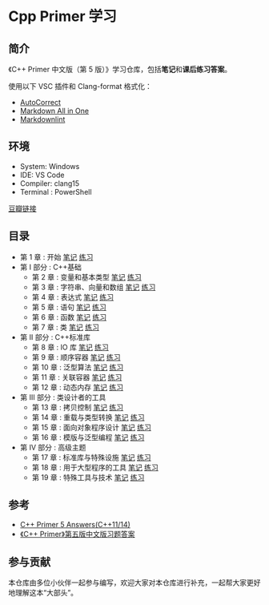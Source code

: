 # Cpp Primer 学习

## 简介

《C++ Primer 中文版（第 5 版）》学习仓库，包括**笔记**和**课后练习答案**。

使用以下 VSC 插件和 Clang-format 格式化：

- [AutoCorrect](https://marketplace.visualstudio.com/items?itemName=huacnlee.auto-correct)
- [Markdown All in One](https://marketplace.visualstudio.com/items?itemName=yzhang.markdown-all-in-one)
- [Markdownlint](https://marketplace.visualstudio.com/items?itemName=DavidAnson.vscode-markdownlint)

## 环境

- System: Windows
- IDE: VS Code
- Compiler: clang15
- Terminal : PowerShell

[豆瓣链接](https://book.douban.com/subject/25708312/)

## 目录

- 第 1 章 : 开始  [笔记](./notes/ch01.md)  [练习](./exercises/ch01.md)
- 第 I 部分 : C++基础
  - 第 2 章 : 变量和基本类型  [笔记](./notes/ch02.md)  [练习](./exercises/ch02.md)
  - 第 3 章 : 字符串、向量和数组  [笔记](./notes/ch03.md)  [练习](./exercises/ch03.md)
  - 第 4 章 : 表达式  [笔记](./notes/ch04.md)  [练习](./exercises/ch04.md)
  - 第 5 章 : 语句  [笔记](./notes/ch05.md)  [练习](./exercises/ch05.md)
  - 第 6 章 : 函数  [笔记](./notes/ch06.md)  [练习](./exercises/ch06.md)
  - 第 7 章 : 类  [笔记](./notes/ch07.md)  [练习](./exercises/ch07.md)
- 第 II 部分 : C++标准库
  - 第 8 章 : IO 库  [笔记](./notes/ch08.md)  [练习](./exercises/ch08.md)
  - 第 9 章 : 顺序容器  [笔记](./notes/ch09.md)  [练习](./exercises/ch09.md)
  - 第 10 章 : 泛型算法  [笔记](./notes/ch10.md)  [练习](./exercises/ch10.md)
  - 第 11 章 : 关联容器  [笔记](./notes/ch11.md)  [练习](./exercises/ch11.md)
  - 第 12 章 : 动态内存  [笔记](./notes/ch12.md)  [练习](./exercises/ch12.md)
- 第 III 部分 : 类设计者的工具
  - 第 13 章 : 拷贝控制   [笔记](./notes/ch13.md)  [练习](./exercises/ch13.md)
  - 第 14 章 : 重载与类型转换  [笔记](./notes/ch14.md)  [练习](./exercises/ch14.md)
  - 第 15 章 : 面向对象程序设计  [笔记](./notes/ch15.md)  [练习](./exercises/ch15.md)
  - 第 16 章 : 模版与泛型编程  [笔记](./notes/ch16.md)  [练习](./exercises/ch16.md)
- 第 IV 部分 : 高级主题
  - 第 17 章 : 标准库与特殊设施  [笔记](./notes/ch17.md)  [练习](./exercises/ch17.md)
  - 第 18 章 : 用于大型程序的工具  [笔记](./notes/ch18.md)  [练习](./exercises/ch18.md)
  - 第 19 章 : 特殊工具与技术  [笔记](./notes/ch19.md)  [练习](./exercises/ch19.md)

## 参考

- [C++ Primer 5 Answers(C++11/14)](https://github.com/Mooophy/Cpp-Primer)
- [《C++ Primer》第五版中文版习题答案](https://github.com/huangmingchuan/Cpp_Primer_Answers)

## 参与贡献

本仓库由多位小伙伴一起参与编写，欢迎大家对本仓库进行补充，一起帮大家更好地理解这本“大部头”。
